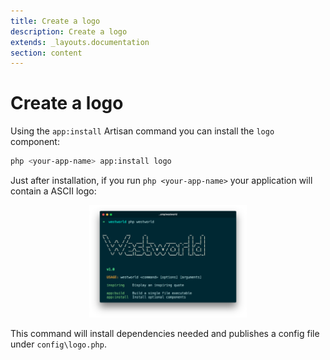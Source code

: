 ```yaml
---
title: Create a logo
description: Create a logo
extends: _layouts.documentation
section: content
---
```


# Create a logo

Using the `app:install` Artisan command you can install the `logo` component:
```bash
php <your-app-name> app:install logo
```

Just after installation, if you run `php <your-app-name>` your application will contain
a ASCII logo:
<p align="center">
    <img src="https://raw.githubusercontent.com/laravel-zero/website/gh-pages/img/logo_component.png" width="50%">
</p>

This command will install dependencies needed and publishes a config file under `config\logo.php`.
